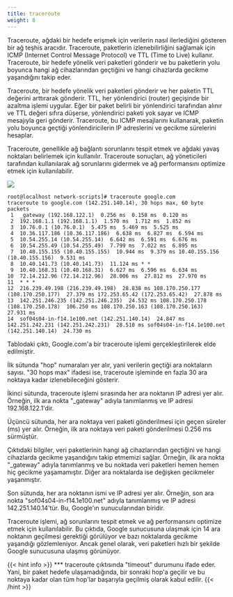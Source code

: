 ```yaml
---
title: traceroute
weight: 8
---
```


Traceroute, ağdaki bir hedefe erişmek için verilerin nasıl ilerlediğini gösteren bir ağ teşhis aracıdır. Traceroute, paketlerin izlenebilirliğini sağlamak için ICMP (Internet Control Message Protocol) ve TTL (Time to Live) kullanır. Traceroute, bir hedefe yönelik veri paketleri gönderir ve bu paketlerin yolu boyunca hangi ağ cihazlarından geçtiğini ve hangi cihazlarda gecikme yaşandığını takip eder.

Traceroute, bir hedefe yönelik veri paketleri gönderir ve her paketin TTL değerini arttırarak gönderir. TTL, her yönlendirici (router) geçişinde bir azaltma işlemi uygular. Eğer bir paket belirli bir yönlendirici tarafından alınır ve TTL değeri sıfıra düşerse, yönlendirici paketi yok sayar ve ICMP mesajıyla geri gönderir. Traceroute, bu ICMP mesajlarını kullanarak, paketin yolu boyunca geçtiği yönlendiricilerin IP adreslerini ve gecikme sürelerini hesaplar.

Traceroute, genellikle ağ bağlantı sorunlarını tespit etmek ve ağdaki yavaş noktaları belirlemek için kullanılır. Traceroute sonuçları, ağ yöneticileri tarafından kullanılarak ağ sorunlarını gidermek ve ağ performansını optimize etmek için kullanılabilir.

![](/linux-training/images/traceroute.png)

```tpl
root@localhost network-scripts]# traceroute google.com
traceroute to google.com (142.251.140.14), 30 hops max, 60 byte packets
 1  _gateway (192.168.122.1)  0.256 ms  0.158 ms  0.120 ms
 2  192.168.1.1 (192.168.1.1)  1.570 ms  1.712 ms  1.852 ms
 3  10.76.0.1 (10.76.0.1)  5.475 ms  5.469 ms  5.525 ms
 4  10.36.117.186 (10.36.117.186)  6.638 ms  6.827 ms  6.594 ms
 5  10.54.255.14 (10.54.255.14)  6.642 ms  6.591 ms  6.676 ms
 6  10.54.255.49 (10.54.255.49)  7.799 ms  7.022 ms  6.895 ms
 7  10.40.155.155 (10.40.155.155)  10.944 ms  9.379 ms 10.40.155.156 (10.40.155.156)  9.531 ms
 8  10.40.141.73 (10.40.141.73)  11.124 ms * *
 9  10.40.168.31 (10.40.168.31)  6.627 ms  6.596 ms  6.634 ms
10  72.14.212.96 (72.14.212.96)  28.006 ms  27.812 ms  27.970 ms
11  * * *
12  216.239.49.198 (216.239.49.198)  28.838 ms 108.170.250.177 (108.170.250.177)  27.379 ms 172.253.65.42 (172.253.65.42)  27.878 ms
13  142.251.246.235 (142.251.246.235)  24.532 ms 108.170.250.178 (108.170.250.178)  106.250 ms 108.170.250.163 (108.170.250.163)  27.931 ms
14  sof04s04-in-f14.1e100.net (142.251.140.14)  24.847 ms 142.251.242.231 (142.251.242.231)  28.510 ms sof04s04-in-f14.1e100.net (142.251.140.14)  24.730 ms
```

Tablodaki çıktı, Google.com'a bir traceroute işlemi gerçekleştirilerek elde edilmiştir.

İlk sütunda "hop" numaraları yer alır, yani verilerin geçtiği ara noktaların sayısı. "30 hops max" ifadesi ise, traceroute işleminde en fazla 30 ara noktaya kadar izlenebileceğini gösterir.

İkinci sütunda, traceroute işlemi sırasında her ara noktanın IP adresi yer alır. Örneğin, ilk ara nokta "_gateway" adıyla tanımlanmış ve IP adresi 192.168.122.1'dir.

Üçüncü sütunda, her ara noktaya veri paketi gönderilmesi için geçen süreler (ms) yer alır. Örneğin, ilk ara noktaya veri paketi gönderilmesi 0.256 ms sürmüştür.

Çıktıdaki bilgiler, veri paketlerinin hangi ağ cihazlarından geçtiğini ve hangi cihazlarda gecikme yaşandığını takip etmemizi sağlar. Örneğin, ilk ara nokta "_gateway" adıyla tanımlanmış ve bu noktada veri paketleri hemen hemen hiç gecikme yaşamamıştır. Diğer ara noktalarda ise değişken gecikmeler yaşanmıştır.

Son sütunda, her ara noktanın ismi ve IP adresi yer alır. Örneğin, son ara nokta "sof04s04-in-f14.1e100.net" adıyla tanımlanmış ve IP adresi 142.251.140.14'tür. Bu, Google'ın sunucularından biridir.

Traceroute işlemi, ağ sorunlarını tespit etmek ve ağ performansını optimize etmek için kullanılabilir. Bu çıktıda, Google sunucusuna ulaşmak için 14 ara noktanın geçilmesi gerektiği görülüyor ve bazı noktalarda gecikme yaşandığı gözlemleniyor. Ancak genel olarak, veri paketleri hızlı bir şekilde Google sunucusuna ulaşmış  görünüyor.

{{< hint info >}}
*** traceroute çıktısında "timeout" durumunu ifade eder. Yani, bir paket hedefe ulaşamadığında, bir sonraki hop'a geçilir ve bu noktaya kadar olan tüm hop'lar başarıyla geçilmiş olarak kabul edilir.
{{< /hint >}}

